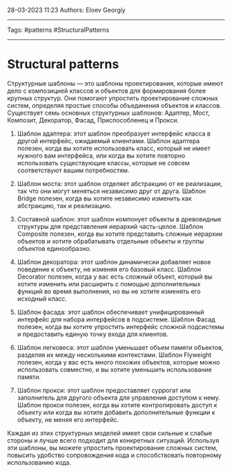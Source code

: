 28-03-2023
11:23
Authors: Eloev Georgiy 
***
Tags: #patterns #StructuralPatterns
***
# Structural patterns
Структурные шаблоны — это шаблоны проектирования, которые имеют дело с композицией классов и объектов для формирования более крупных структур. Они помогают упростить проектирование сложных систем, определяя простые способы объединения объектов и классов. Существует семь основных структурных шаблонов: Адаптер, Мост, Композит, Декоратор, Фасад, Приспособленец и Прокси.

1.  Шаблон адаптера: этот шаблон преобразует интерфейс класса в другой интерфейс, ожидаемый клиентами. Шаблон адаптера полезен, когда вы хотите использовать класс, который не имеет нужного вам интерфейса, или когда вы хотите повторно использовать существующие классы, которые не совсем соответствуют вашим потребностям.
    
2.  Шаблон моста: этот шаблон отделяет абстракцию от ее реализации, так что они могут меняться независимо друг от друга. Шаблон Bridge полезен, когда вы хотите независимо изменить как абстракцию, так и реализацию.
    
3.  Составной шаблон: этот шаблон компонует объекты в древовидные структуры для представления иерархий часть-целое. Шаблон Composite полезен, когда вы хотите представить сложные иерархии объектов и хотите обрабатывать отдельные объекты и группы объектов единообразно.
    
4.  Шаблон декоратора: этот шаблон динамически добавляет новое поведение к объекту, не изменяя его базовый класс. Шаблон Decorator полезен, когда у вас есть сложный объект, который вы хотите изменить или расширить с помощью дополнительных функций во время выполнения, но вы не хотите изменять его исходный класс.
    
5.  Шаблон фасада: этот шаблон обеспечивает унифицированный интерфейс для набора интерфейсов в подсистеме. Шаблон Фасад полезен, когда вы хотите упростить интерфейс сложной подсистемы и предоставить единую точку входа для клиентов.
    
6.  Шаблон легковеса: этот шаблон уменьшает объем памяти объектов, разделяя их между несколькими контекстами. Шаблон Flyweight полезен, когда у вас есть много похожих объектов, которые можно использовать совместно, и вы хотите уменьшить использование памяти.
    
7.  Шаблон прокси: этот шаблон предоставляет суррогат или заполнитель для другого объекта для управления доступом к нему. Шаблон прокси полезен, когда вы хотите контролировать доступ к объекту или когда вы хотите добавить дополнительные функции к объекту, не меняя его интерфейс.

Каждая из этих структурных моделей имеет свои сильные и слабые стороны и лучше всего подходит для конкретных ситуаций. Используя эти шаблоны, вы можете упростить проектирование сложных систем, повысить удобство сопровождения кода и способствовать повторному использованию кода.


